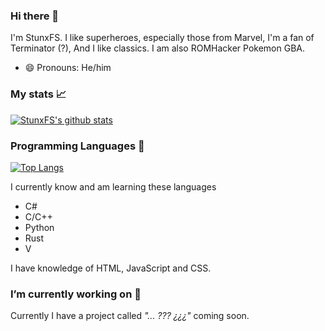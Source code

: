 ### Hi there 👋

<!--
**StunxFS/StunxFS** is a ✨ _special_ ✨ repository because its `README.md` (this file) appears on your GitHub profile.

Here are some ideas to get you started:

- 🔭 I’m currently working on ...
- 🌱 I’m currently learning ...
- 👯 I’m looking to collaborate on ...
- 🤔 I’m looking for help with ...
- 💬 Ask me about ...
- 📫 How to reach me: ...
- 😄 Pronouns: ...
- ⚡ Fun fact: ...
-->

I'm StunxFS. I like superheroes, especially those from Marvel, I'm a fan of Terminator (?), And I like classics. I am also ROMHacker Pokemon GBA.

* 😄 Pronouns: He/him

### My stats :chart_with_upwards_trend:
[![StunxFS's github stats](https://github-readme-stats.vercel.app/api?username=StunxFS)](https://github.com/anuraghazra/github-readme-stats)

### Programming Languages :rice_scene:
[![Top Langs](https://github-readme-stats.vercel.app/api/top-langs/?username=StunxFS&layout=compact)](https://github.com/anuraghazra/github-readme-stats)

I currently know and am learning these languages
* C#
* C/C++
* Python
* Rust
* V

I have knowledge of HTML, JavaScript and CSS.

### I’m currently working on 🔭
Currently I have a project called *"... ??? ¿¿¿"* coming soon.
